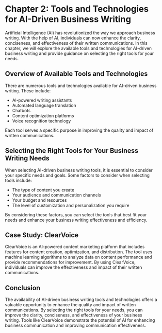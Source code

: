 Chapter 2: Tools and Technologies for AI-Driven Business Writing
================================================================

Artificial Intelligence (AI) has revolutionized the way we approach business writing. With the help of AI, individuals can now enhance the clarity, conciseness, and effectiveness of their written communications. In this chapter, we will explore the available tools and technologies for AI-driven business writing and provide guidance on selecting the right tools for your needs.

Overview of Available Tools and Technologies
--------------------------------------------

There are numerous tools and technologies available for AI-driven business writing. These include:

* AI-powered writing assistants
* Automated language translation
* Chatbots
* Content optimization platforms
* Voice recognition technology

Each tool serves a specific purpose in improving the quality and impact of written communications.

Selecting the Right Tools for Your Business Writing Needs
---------------------------------------------------------

When selecting AI-driven business writing tools, it is essential to consider your specific needs and goals. Some factors to consider when selecting tools include:

* The type of content you create
* Your audience and communication channels
* Your budget and resources
* The level of customization and personalization you require

By considering these factors, you can select the tools that best fit your needs and enhance your business writing effectiveness and efficiency.

Case Study: ClearVoice
----------------------

ClearVoice is an AI-powered content marketing platform that includes features for content creation, optimization, and distribution. The tool uses machine learning algorithms to analyze data on content performance and provide recommendations for improvement. By using ClearVoice, individuals can improve the effectiveness and impact of their written communications.

Conclusion
----------

The availability of AI-driven business writing tools and technologies offers a valuable opportunity to enhance the quality and impact of written communications. By selecting the right tools for your needs, you can improve the clarity, conciseness, and effectiveness of your business writing. Tools like ClearVoice demonstrate the potential of AI for enhancing business communication and improving communication effectiveness.
